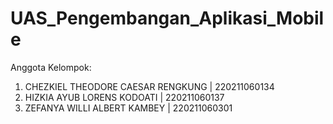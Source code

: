 # UAS_Pengembangan_Aplikasi_Mobile

Anggota Kelompok:
1. CHEZKIEL THEODORE CAESAR RENGKUNG | 220211060134
2. HIZKIA AYUB LORENS KODOATI        | 220211060137
3. ZEFANYA WILLI ALBERT KAMBEY		   | 220211060301

